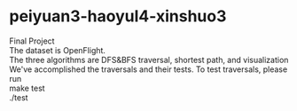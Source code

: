 # peiyuan3-haoyul4-xinshuo3
Final Project\
The dataset is OpenFlight.\
The three algorithms are DFS&BFS traversal, shortest path, and visualization\
We've accomplished the traversals and their tests. To test traversals, please run\
make test\
./test  